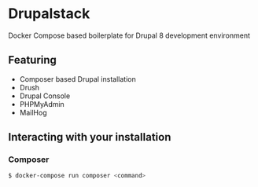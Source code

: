 # Drupalstack
Docker Compose based boilerplate for Drupal 8 development environment

## Featuring
* Composer based Drupal installation 
* Drush
* Drupal Console
* PHPMyAdmin
* MailHog

## Interacting with your installation
### Composer
```bash
$ docker-compose run composer <command>
```
